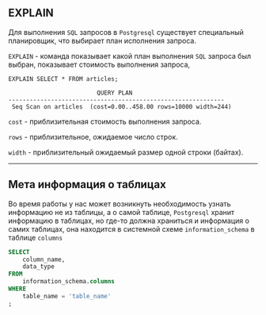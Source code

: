 EXPLAIN
---

Для выполнения `SQL` запросов в `Postgresql` существует специальный планировщик,
что выбирает план исполнения запроса.

`EXPLAIN` - команда показывает какой план выполнения `SQL` запроса был выбран,
показывает стоимость выполнения запроса, 

``` 
EXPLAIN SELECT * FROM articles;

                         QUERY PLAN
-------------------------------------------------------------
 Seq Scan on articles  (cost=0.00..458.00 rows=10000 width=244)
 ```

`cost` - приблизительная стоимость выполнения запроса.

`rows` - приблизительное, ожидаемое число строк.

`width` - приблизительный ожидаемый размер одной строки (байтах).


---
Мета информация о таблицах
---

Во время работы у нас может возникнуть необходимость узнать информацию не
из таблицы, а о самой таблице, `Postgresql` хранит информацию в таблицах,
но где-то должна храниться и информация о самих таблицах, она находится
в системной схеме `information_schema` в таблице `columns `

```sql
SELECT 
    column_name, 
    data_type 
FROM 
    information_schema.columns 
WHERE 
    table_name = 'table_name'
;
```
